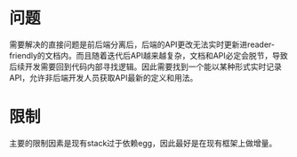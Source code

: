 # 问题

需要解决的直接问题是前后端分离后，后端的API更改无法实时更新进reader-friendly的文档内。而且随着迭代后API越来越复杂，文档和API必定会脱节，导致后续开发需要回到代码内部寻找逻辑。因此需要找到一个能以某种形式实时记录API，允许非后端开发人员获取API最新的定义和用法。

# 限制

主要的限制因素是现有stack过于依赖egg，因此最好是在现有框架上做增量。

[egg-graphql]: https://github.com/eggjs/egg-graphql
